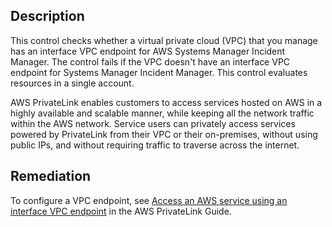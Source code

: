 ## Description

This control checks whether a virtual private cloud (VPC) that you manage has an interface VPC endpoint for AWS Systems Manager Incident Manager. The control fails if the VPC doesn't have an interface VPC endpoint for Systems Manager Incident Manager. This control evaluates resources in a single account.

AWS PrivateLink enables customers to access services hosted on AWS in a highly available and scalable manner, while keeping all the network traffic within the AWS network. Service users can privately access services powered by PrivateLink from their VPC or their on-premises, without using public IPs, and without requiring traffic to traverse across the internet.

## Remediation

To configure a VPC endpoint, see [Access an AWS service using an interface VPC endpoint](https://docs.aws.amazon.com/vpc/latest/privatelink/create-interface-endpoint.html) in the AWS PrivateLink Guide.